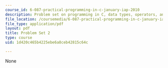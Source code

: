 ```yaml
---
course_id: 6-087-practical-programming-in-c-january-iap-2010
description: Problem set on programming in C, data types, operators, and expressions.
file_location: /coursemedia/6-087-practical-programming-in-c-january-iap-2010/1d420c465b4225ebe6a8ceb42815c64c_MIT6_087IAP10_assn02.pdf
file_type: application/pdf
layout: pdf
title: Problem Set 2
type: course
uid: 1d420c465b4225ebe6a8ceb42815c64c

---
```

None